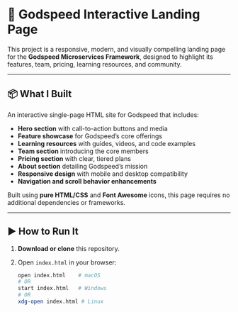 # 🚀 Godspeed Interactive Landing Page

This project is a responsive, modern, and visually compelling landing page for the **Godspeed Microservices Framework**, designed to highlight its features, team, pricing, learning resources, and community.

---

## 📦 What I Built

An interactive single-page HTML site for Godspeed that includes:

- **Hero section** with call-to-action buttons and media
- **Feature showcase** for Godspeed’s core offerings
- **Learning resources** with guides, videos, and code examples
- **Team section** introducing the core members
- **Pricing section** with clear, tiered plans
- **About section** detailing Godspeed’s mission
- **Responsive design** with mobile and desktop compatibility
- **Navigation and scroll behavior enhancements**

Built using **pure HTML/CSS** and **Font Awesome** icons, this page requires no additional dependencies or frameworks.

---

## ▶️ How to Run It

1. **Download or clone** this repository.

2. Open `index.html` in your browser:
   ```bash
   open index.html    # macOS
   # OR
   start index.html   # Windows
   # OR
   xdg-open index.html # Linux
